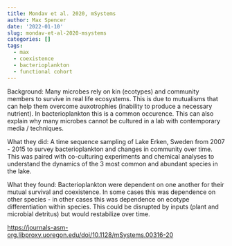 ```yaml
---
title: Mondav et al. 2020, mSystems
author: Max Spencer
date: '2022-01-10'
slug: mondav-et-al-2020-msystems
categories: []
tags:
  - max
  - coexistence
  - bacterioplankton
  - functional cohort
---
```

Background: Many microbes rely on kin (ecotypes) and community members to survive in real life ecosystems. This is due to mutualisms that can help them overcome auxotrophies (inability to produce a necessary nutrient). In bacterioplankton this is a common occurence. This can also explain why many microbes cannot be cultured in a lab with contemporary media / techniques. 

What they did: A time sequence sampling of Lake Erken, Sweden from 2007 - 2015 to survey bacterioplankton and changes in community over time. This was paired with co-culturing experiments and chemical analyses to understand the dynamics of the 3 most common and abundant species in the lake. 

What they found: Bacterioplankton were dependent on one another for their mutual survival and coexistence. In some cases this was dependence on other species - in other cases this was dependence on ecotype differentiation within species. This could be disrupted by inputs (plant and microbial detritus) but would restabilize over time. 

https://journals-asm-org.libproxy.uoregon.edu/doi/10.1128/mSystems.00316-20